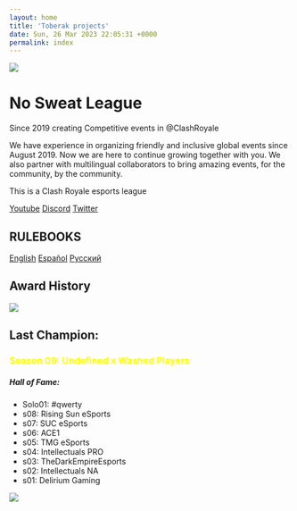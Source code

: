 ```yaml
---
layout: home
title: 'Toberak projects'
date: Sun, 26 Mar 2023 22:05:31 +0000
permalink: index
---
```


<div class="container">
  <div class="logo">
    <img src="https://toberak.files.wordpress.com/2023/03/logo-nsl-negro.png?w=1024">
  </div>
</div>

   <div class="banner">
        <div class="text">
          <h1>No Sweat League</h1>
          <p>Since 2019 creating Competitive events in @ClashRoyale</p>  
          <p>We have experience in organizing friendly and inclusive global events since August 2019. Now we are here to continue growing together with you. We also partner with multilingual collaborators to bring amazing events, for the community, by the community.</p>  
          <p>This is a Clash Royale esports league</p>
        </div>  
        <div>
          <a href="https://www.youtube.com/channel/UC9sEAnMCHfXI7Rx6Ic0NwKw" class="youtube">Youtube</a>
          <a href="https://discord.gg/P2RYy4R2sr" class="discord">Discord</a>
          <a href="https://twitter.com/NSL_CR" class="twitter">Twitter</a>
        </div>
    </div>


<div class="rulebooks-section">
  
  <h2 class="rulebooks-subtitle">RULEBOOKS</h2>
  <a href="rulebook" class="rulebooks-button">English</a>
  <a href="rulebook-in-spanish" class="rulebooks-button">Español</a>
  <a href="rulebook-in-russian" class="rulebooks-button">Русский</a>
</div>

<div class="section-bg">
  <h2 class="award-subtitle">Award History</h2>
  <div class="centered-image">  
    <a href="https://toberak.files.wordpress.com/2023/03/nsl-story.png" target="_blank">
      <img src="https://toberak.files.wordpress.com/2023/03/nsl-story.png">
    </a>
  </div>
</div>



<div class="section" style="background-image: url(https://toberak.files.wordpress.com/2023/03/banner-mid.png);">
  <div class="info">
    <h2>Last Champion:</h2>
    <h3 style="color: yellow; font-weight: bold;">Season 09: Undefined x Washed Players</h3>
    <h5>Hall of Fame:</h5>
    <ul>
      <li>Solo01: #qwerty</li>
      <li>s08: Rising Sun eSports</li>
      <li>s07: SUC eSports</li>
      <li>s06: ACE1</li>
      <li>s05: TMG eSports</li>
      <li>s04: Intellectuals PRO</li>
      <li>s03: TheDarkEmpireEsports</li>
      <li>s02: Intellectuals NA</li>
      <li>s01: Delirium Gaming</li>
    </ul>
  </div>
</div>
<div>
  <img class="imagen-footer" src="https://toberak.files.wordpress.com/2023/03/nsl-banner-red.png">
</div>



